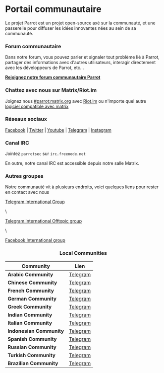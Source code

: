 # Portail communautaire #

Le projet Parrot est un projet open-source axé sur la communauté, et une passerelle pour diffuser les idées innovantes nées au sein de sa communauté. 

### Forum communautaire ###

Dans notre forum, vous pouvez parler et signaler tout problème lié à Parrot, partager des informations avec d'autres utilisateurs, interagir directement avec les développeurs de Parrot, etc...

<a href="https://community.parrotlinux.org"><strong>Rejoignez notre forum communautaire Parrot</strong></a>

### Chattez avec nous sur Matrix/Riot.im ###

Joignez nous <a href="https://matrix.to/#/#parrot:matrix.org?via=matrix.org" target="_blank" class="btn btn-primary">#parrot:matrix.org</a>
avec <a target="_blank" href="https://riot.im">Riot.im</a> ou n'importe quel autre <a target="_blank" href="https://matrix.org">logiciel compatible avec matrix</a>



### Réseaux sociaux  ###

<a href="https://facebook.com/parrotsec" target="_blank">Facebook</a> |
<a href="https://twitter.com/parrotsec" target="_blank">Twitter</a> |
<a href="https://www.youtube.com/channel/UCj2dezzTc_Oy9eAEwBBodpw" target="_blank">Youtube</a> |
<a href="https://telegram.me/parrotproject" target="_blank">Telegram</a> |
<a href="https://www.instagram.com/parrotproject/" target="_blank">Instagram</a>


### Canal IRC ###

Jointez `parrotsec` sur `irc.freenode.net`

En outre, notre canal IRC est accessible depuis notre salle Matrix.

### Autres groupes ###

Notre communauté vit à plusieurs endroits, voici quelques liens pour rester en contact avec nous 

<a href="https://t.me/parrotsecgroup" target="_blank">Telegram International Group</a> 

\

<a href="https://t.me/ParrotSecofftopic" target="_blank">Telegram International Offtopic group</a>

\

<a href="https://www.facebook.com/groups/parrotsec/" target="_blank">Facebook International group</a>

<h3 align="center">Local Communities</h3>

| Community | Lien |
|-----------|------|
|<strong>Arabic Community</strong>|<a href="https://t.me/ParrotArabic">Telegram</a>|
|<strong>Chinese Community</strong>|<a href="https://t.me/parrotsecCN">Telegram</a>|
|<strong>French Community</strong>|<a href="https://t.me/ParrotSecFrance">Telegram</a>|
|<strong>German Community</strong>|<a href="https://t.me/parrot_os_ger">Telegram</a>|
|<strong>Greek Community</strong>|<a href="https://t.me/parrotosgr">Telegram</a>|
|<strong>Indian Community</strong>|<a href="https://t.me/parrotsecindia">Telegram</a>|
|<strong>Italian Community</strong>|<a href="https://t.me/parrotsecita">Telegram</a>|
|<strong>Indonesian Community</strong>|<a href="https://t.me/parrotsecurityindonesia">Telegram</a>|
|<strong>Spanish Community</strong>|<a href="https://t.me/ParrotSpanishGroup">Telegram</a>|
|<strong>Russian Community</strong>|<a href="https://t.me/ParrotSecRU">Telegram</a>|
|<strong>Turkish Community</strong>|<a href="https://t.me/parrotsecturkey">Telegram</a>|
|<strong>Brazilian Community</strong>|<a href="https://t.me/ParrotOSBR">Telegram</a>|
